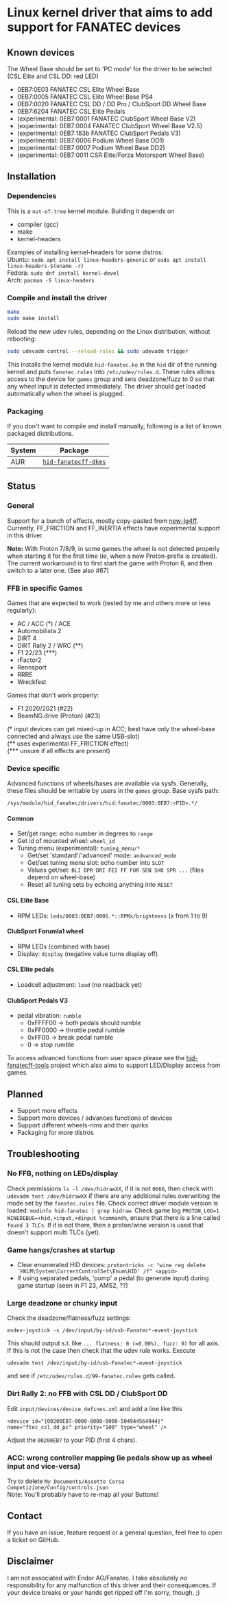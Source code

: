 # Linux kernel driver that aims to add support for FANATEC devices

## Known devices

The Wheel Base should be set to 'PC mode' for the driver to be selected (CSL Elite and CSL DD: red LED)

* 0EB7:0E03 FANATEC CSL Elite Wheel Base
* 0EB7:0005 FANATEC CSL Elite Wheel Base PS4
* 0EB7:0020 FANATEC CSL DD / DD Pro / ClubSport DD Wheel Base
* 0EB7:6204 FANATEC CSL Elite Pedals
* (experimental: 0EB7:0001 FANATEC ClubSport Wheel Base V2)
* (experimental: 0EB7:0004 FANATEC ClubSport Wheel Base V2.5)
* (experimental: 0EB7:183b FANATEC ClubSport Pedals V3)
* (experimental: 0EB7:0006 Podium Wheel Base DD1)
* (experimental: 0EB7:0007 Podium Wheel Base DD2)
* (experimental: 0EB7:0011 CSR Elite/Forza Motorsport Wheel Base)

## Installation

### Dependencies
This is a `out-of-tree` kernel module. Building it depends on
* compiler (gcc)
* make
* kernel-headers

Examples of installing kernel-headers for some distros:   
Ubuntu: `sudo apt install linux-headers-generic` or `sudo apt install linux-headers-$(uname -r)`   
Fedora: `sudo dnf install kernel-devel`   
Arch: `pacman -S linux-headers`   

### Compile and install the driver

```sh
make
sudo make install
```

Reload the new udev rules, depending on the Linux distribution, without rebooting:

```sh
sudo udevadm control --reload-rules && sudo udevadm trigger
```

This installs the kernel module `hid-fanatec.ko` in the `hid` dir of the running kernel and puts `fanatec.rules` into `/etc/udev/rules.d`. These rules allows access to the device for `games` group and sets deadzone/fuzz to 0 so that any wheel input is detected immediately.
The driver should get loaded automatically when the wheel is plugged.

### Packaging

If you don't want to compile and install manually, following is a list of known packaged distributions.

| System | Package |
| ------ | ------- |
| AUR | [`hid-fanatecff-dkms`](https://aur.archlinux.org/packages/hid-fanatecff-dkms) |

## Status

### General

Support for a bunch of effects, mostly copy-pasted from [new-lg4ff](https://github.com/berarma/new-lg4ff).  
Currently, FF_FRICTION and FF_INERTIA effects have experimental support in this driver.

**Note:** With Proton 7/8/9, in some games the wheel is not detected properly when starting it for the first time (ie, when a new Proton-prefix is created). The current workaround is to first start the game with Proton 6, and then switch to a later one. (See also #67)

### FFB in specific Games

Games that are expected to work (tested by me and others more or less regularly):

* AC / ACC (*) / ACE
* Automobilista 2
* DiRT 4
* DiRT Rally 2 / WRC (**)
* F1 22/23 (***)
* rFactor2
* Rennsport
* RRRE
* Wreckfest

Games that don't work properly:

* F1 2020/2021 (#22)
* BeamNG.drive (Proton) (#23)


(* input devices can get mixed-up in ACC; best have only the wheel-base connected and always use the same USB-slot)   
(** uses experimental FF_FRICTION effect)   
(*** unsure if all effects are present)   

### Device specific

Advanced functions of wheels/bases are available via sysfs. Generally, these files should be writable by users in the `games` group. Base sysfs path:

`/sys/module/hid_fanatec/drivers/hid:fanatec/0003:0EB7:<PID>.*/`


#### Common

* Set/get range: echo number in degrees to `range`
* Get id of mounted wheel: `wheel_id`
* Tuning menu (experimental): `tuning_menu/*` 
  * Get/set 'standard'/'advanced' mode: `andvanced_mode`
  * Get/set tuning menu slot: echo number into `SLOT`
  * Values get/set: `BLI DPR DRI FEI FF FOR SEN SHO SPR ...` (files depend on wheel-base)
  * Reset all tuning sets by echoing anything into `RESET`

#### CSL Elite Base

* RPM LEDs: `leds/0003:0EB7:0005.*::RPMx/brightness` (x from 1 to 9)

#### ClubSport Forumla1 wheel

* RPM LEDs (combined with base)
* Display: `display` (negative value turns display off)

#### CSL Elite pedals

* Loadcell adjustment: `load` (no readback yet)

#### ClubSport Pedals V3

* pedal vibration: `rumble`
  * 0xFFFF00 -> both pedals should rumble
  * 0xFF0000 -> throttle pedal rumble
  * 0xFF00 -> break pedal rumble
  * 0 -> stop rumble

To access advanced functions from user space please see the [hid-fanatecff-tools](https://github.com/gotzl/hid-fanatecff-tools) project which also aims to support LED/Display access from games.

## Planned

* Support more effects
* Support more devices / advances functions of devices
* Support different wheels-rims and their quirks
* Packaging for more distros

## Troubleshooting
### No FFB, nothing on LEDs/display
Check permissions `ls -l /dev/hidrawXX`, if it is not `0666`, then check with `udevadm test /dev/hidrawXX` if there are any additional rules overwriting the mode set by the `fanatec.rules` file.
Check correct driver module version is loaded: `modinfo hid-fanatec | grep hidraw`.
Check game log `PROTON_LOG=1 WINEDEBUG=+hid,+input,+dinput %command%`, ensure that there is a line called `found 3 TLCs`. If it is not there, then a proton/wine version is used that doesn't support multi TLCs (yet).

### Game hangs/crashes at startup
* Clear enumerated HID devices: `protontricks -c "wine reg delete 'HKLM\System\CurrentControlSet\Enum\HID' /f" <appid>`
* If using separated pedals, 'pump' a pedal (to generate input) during game startup (seen in F1 23, AMS2, ??)

### Large deadzone or chunky input
Check the deadzone/flatness/fuzz settings:
```
evdev-joystick -s /dev/input/by-id/usb-Fanatec*-event-joystick
```
This should output s.t. like `... flatness: 0 (=0.00%), fuzz: 0)` for all axis.
If this is not the case then check that the udev rule works. Execute
```
udevadm test /dev/input/by-id/usb-Fanatec*-event-joystick
```
and see if `/etc/udev/rules.d/99-fanatec.rules` gets called.

### Dirt Rally 2: no FFB with CSL DD / ClubSport DD
Edit `input/devices/device_defines.xml` and add a line like this
```
<device id="{00200EB7-0000-0000-0000-504944564944}" name="ftec_csl_dd_pc" priority="100" type="wheel" />
```
Adjust the `00200EB7` to your PID (first 4 chars).

### ACC: wrong controller mapping (ie pedals show up as wheel input and vice-versa)
Try to delete `My Documents/Assetto Corsa Competizione/Config/controls.json`   
Note: You'll probably have to re-map all your Buttons!

## Contact

If you have an issue, feature request or a general question, feel free to open a ticket on GitHub.

## Disclaimer

I am not associated with Endor AG/Fanatec. 
I take absolutely _no_ responsibility for any malfunction of this driver and their consequences. If your device breaks or your hands get ripped off I'm sorry, though. ;)

